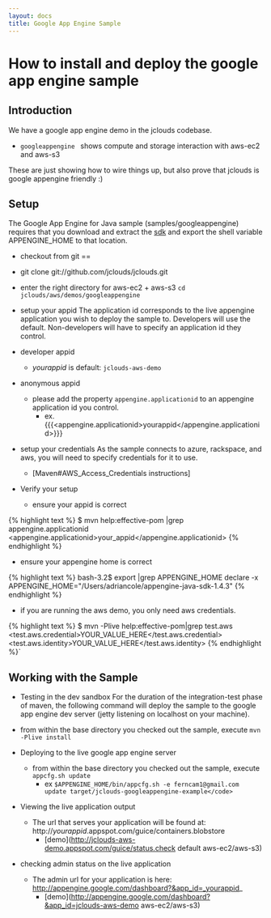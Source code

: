 ```yaml
---
layout: docs
title: Google App Engine Sample
---
```


# How to install and deploy the google app engine sample

## Introduction 
We have a google app engine demo in the jclouds codebase. 

  * `googleappengine ` shows compute and storage interaction with aws-ec2 and aws-s3 

These are just showing how to wire things up, but also prove that jclouds is google appengine friendly :)

## Setup

The Google App Engine for Java sample (samples/googleappengine) requires that you 
download and extract the [sdk](http://googleappengine.googlecode.com/files/appengine-java-sdk-1.4.3.zip0) 
and export the shell variable APPENGINE_HOME to that location.

*  checkout from git ==
  * git clone git://github.com/jclouds/jclouds.git
  * enter the right directory for aws-ec2 + aws-s3 `cd jclouds/aws/demos/googleappengine`
 
*  setup your appid
The application id corresponds to the live appengine application you wish to deploy the sample to.
  Developers will use the default.  Non-developers will have to specify an application id they control.
  * developer appid
    * _yourappid_ is default: `jclouds-aws-demo`
  * anonymous appid
    * please add the property `appengine.applicationid` to an appengine application id you control.
      * ex.  {{{<appengine.applicationid>yourappid</appengine.applicationid>}}}

* setup your credentials
	As the sample connects to  azure, rackspace, and aws, you will need to specify credentials for it to use.
	<!-- Change Link -->
  * [Maven#AWS_Access_Credentials instructions]

* Verify your setup
  * ensure your appid is correct

{% highlight text %}
$ mvn help:effective-pom |grep appengine.applicationid 
    <appengine.applicationid>your_appid</appengine.applicationid>
{% endhighlight %}

  * ensure your appengine home is correct

{% highlight text %}
bash-3.2$ export |grep APPENGINE_HOME
declare -x APPENGINE_HOME="/Users/adriancole/appengine-java-sdk-1.4.3"
{% endhighlight %}

  * if you are running the aws demo, you only need aws credentials. 

{% highlight text %}
$  mvn -Plive help:effective-pom|grep test.aws
    <test.aws.credential>YOUR_VALUE_HERE</test.aws.credential>
    <test.aws.identity>YOUR_VALUE_HERE</test.aws.identity>
{% endhighlight %}` 

## Working with the Sample

*  Testing in the dev sandbox
For the duration of the integration-test phase of maven, the following command will deploy the sample to 
the google app engine dev server (jetty listening on localhost on your machine).

  * from within the base directory you checked out the sample, execute `mvn -Plive install`

* Deploying to the live google app engine server
  * from within the base directory you checked out the sample, execute `appcfg.sh update`
    * ex `$APPENGINE_HOME/bin/appcfg.sh -e ferncam1@gmail.com update target/jclouds-googleappengine-example</code>`

* Viewing the live application output
  * The url that serves your application will be found at: http://_yourappid_.appspot.com/guice/containers.blobstore
    * [demo](http://jclouds-aws-demo.appspot.com/guice/status.check default aws-ec2/aws-s3)

* checking admin status on the live application
  * The admin url for your application is here: http://appengine.google.com/dashboard?&app_id=_yourappid_
    * [demo](http://appengine.google.com/dashboard?&app_id=jclouds-aws-demo aws-ec2/aws-s3)


